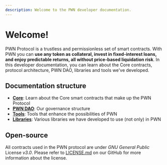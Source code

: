 ```yaml
---
description: Welcome to the PWN developer documentation.
---
```


# Welcome!

PWN Protocol is a trustless and permissionless set of smart contracts. With PWN you can **use any token as collateral, invest in fixed-interest loans, and enjoy predictable returns, all without price-based liquidation risk**. In this developer documentation, you can learn about the Core contracts, protocol architecture, PWN DAO, libraries and tools we've developed.

## Documentation structure

* [**Core**](smart-contracts/core/): Learn about the Core smart contracts that make up the PWN Protocol
* [**PWN DAO**](smart-contracts/pwn-dao/): Our governance structure
* [**Tools**](smart-contracts/tools/): Tools that enhance the possibilities of PWN
* [**Libraries**](smart-contracts/libraries/): Various libraries we have developed to use (not only) in PWN

## Open-source

All contracts used in the PWN protocol are under _GNU General Public_ License _v3.0_. Please refer to [LICENSE.md](https://github.com/PWNFinance/pwn_contracts/blob/master/LICENSE.md) on our GitHub for more information about the license.&#x20;

